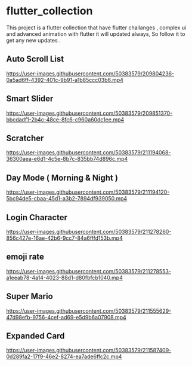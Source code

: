 # flutter_collection

This project is a flutter collection that have flutter challanges , complex ui and advanced animation with flutter
it will updated always, So follow it to get any new updates .

## Auto Scroll List 

https://user-images.githubusercontent.com/50383579/209804236-0a5ad6ff-4392-401c-9b91-a1b85ccc03b6.mp4


## Smart Slider 

https://user-images.githubusercontent.com/50383579/209851370-bbcdadf1-2b4c-48ce-8fc6-c960a60dc1ee.mp4

## Scratcher

https://user-images.githubusercontent.com/50383579/211194068-36300aea-e6d1-4c5e-8b7c-835bb74d896c.mp4

## Day Mode ( Morning & Night )

https://user-images.githubusercontent.com/50383579/211194120-5bc94de5-cbaa-45d1-a3b2-7894df939050.mp4

## Login Character

https://user-images.githubusercontent.com/50383579/211278260-856c427e-16ae-42b6-9cc7-84a6fffd153b.mp4

## emoji rate

https://user-images.githubusercontent.com/50383579/211278553-a1eeab78-4a14-4023-88d1-d80fbfcb1040.mp4

## Super Mario

https://user-images.githubusercontent.com/50383579/211555629-47d98efb-9756-4cef-ad69-e5d9b6a07908.mp4

## Expanded Card

https://user-images.githubusercontent.com/50383579/211587409-0d289fa2-17f9-46e2-8274-ea7ade6ffc2c.mp4

